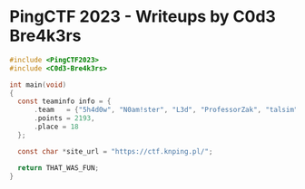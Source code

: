 # PingCTF 2023 - Writeups by C0d3 Bre4k3rs

```C
#include <PingCTF2023>
#include <C0d3-Bre4k3rs>

int main(void)
{
  const teaminfo info = {
      .team   = {"5h4d0w", "N0am!ster", "L3d", "ProfessorZak", "talsim"},
      .points = 2193,
      .place = 18
  };

  const char *site_url = "https://ctf.knping.pl/";

  return THAT_WAS_FUN;
}
```
